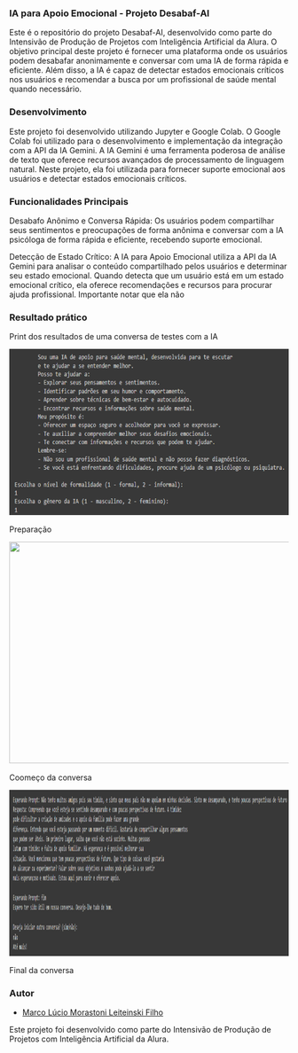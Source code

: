 ### IA para Apoio Emocional - Projeto Desabaf-AI 
Este é o repositório do projeto Desabaf-AI, desenvolvido como parte do Intensivão de Produção de Projetos com Inteligência Artificial da Alura. O objetivo principal deste projeto é fornecer uma plataforma onde os usuários podem desabafar anonimamente e conversar com uma IA de forma rápida e eficiente. Além disso, a IA é capaz de detectar estados emocionais críticos nos usuários e recomendar a busca por um profissional de saúde mental quando necessário.

###  Desenvolvimento
Este projeto foi desenvolvido utilizando Jupyter e Google Colab. O Google Colab foi utilizado para o desenvolvimento e implementação da integração com a API da IA Gemini. A IA Gemini é uma ferramenta poderosa de análise de texto que oferece recursos avançados de processamento de linguagem natural. Neste projeto, ela foi utilizada para fornecer suporte emocional aos usuários e detectar estados emocionais críticos.

### Funcionalidades Principais
Desabafo Anônimo e Conversa Rápida: Os usuários podem compartilhar seus sentimentos e preocupações de forma anônima e conversar com a IA psicóloga de forma rápida e eficiente, recebendo suporte emocional.

Detecção de Estado Crítico: A IA para Apoio Emocional utiliza a API da IA Gemini para analisar o conteúdo compartilhado pelos usuários e determinar seu estado emocional. Quando detecta que um usuário está em um estado emocional crítico, ela oferece recomendações e recursos para procurar ajuda profissional. Importante notar que ela não 

### Resultado prático

Print dos resultados de uma conversa de testes com a IA

<div>
    <img src="Preparação_da_I.A.png" width="600" height="300">
    <p>Preparação</p>
</div>
<div>
    <img src="Começo_da_Conversa_Teste.png" width="800" height="400">
    <p>Coomeço da conversa</p>
</div>
<div>
    <img src="Final_da_Conversa_Teste.png" width="800" height="300">
    <p>Final da conversa</p>
</div>


### Autor

- [Marco Lúcio Morastoni Leiteinski Filho](https://github.com/marcomorastoni)

Este projeto foi desenvolvido como parte do Intensivão de Produção de Projetos com Inteligência Artificial da Alura.

